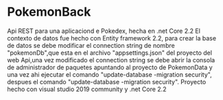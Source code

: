 # PokemonBack
Api REST para una aplicaciond e Pokedex, hecha en .net Core 2.2 El contexto de datos fue hecho con Entity framework 2.2, 
para crear la base de datos se debe modificar el connection string de nombre "pokemonDb",que esta en el archivo "appsettings.json" 
del proyecto del web Api,una vez modificado el connection string se debe abrir la consola de administrador de paquetes apuntando al proyecto de 
PokemonData y una vez ahi ejecutar el comando "update-database -migration security", despues el comando "update-database -migration security". 
Proyecto hecho con visual studio 2019 community y .net Core 2.2
